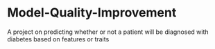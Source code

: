 # Model-Quality-Improvement
A project on predicting whether or not a patient will be diagnosed with diabetes based on features or traits
